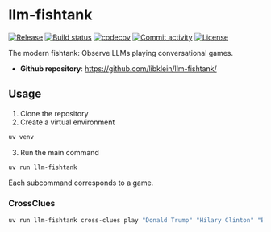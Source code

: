 # llm-fishtank

[![Release](https://img.shields.io/github/v/release/libklein/llm-fishtank)](https://img.shields.io/github/v/release/libklein/llm-fishtank)
[![Build status](https://img.shields.io/github/actions/workflow/status/libklein/llm-fishtank/main.yml?branch=main)](https://github.com/libklein/llm-fishtank/actions/workflows/main.yml?query=branch%3Amain)
[![codecov](https://codecov.io/gh/libklein/llm-fishtank/branch/main/graph/badge.svg)](https://codecov.io/gh/libklein/llm-fishtank)
[![Commit activity](https://img.shields.io/github/commit-activity/m/libklein/llm-fishtank)](https://img.shields.io/github/commit-activity/m/libklein/llm-fishtank)
[![License](https://img.shields.io/github/license/libklein/llm-fishtank)](https://img.shields.io/github/license/libklein/llm-fishtank)

The modern fishtank: Observe LLMs playing conversational games.

- **Github repository**: <https://github.com/libklein/llm-fishtank/>

## Usage

1. Clone the repository
2. Create a virtual environment

```bash
uv venv
```

3. Run the main command

```bash
uv run llm-fishtank
```

Each subcommand corresponds to a game.

### CrossClues

```bash
uv run llm-fishtank cross-clues play "Donald Trump" "Hilary Clinton" "Bruce Springsteen" "Arnold Schwarzenegger" --api-key="<your api key>" --llm-endpoint="<openai compatible endpoint>"
```
